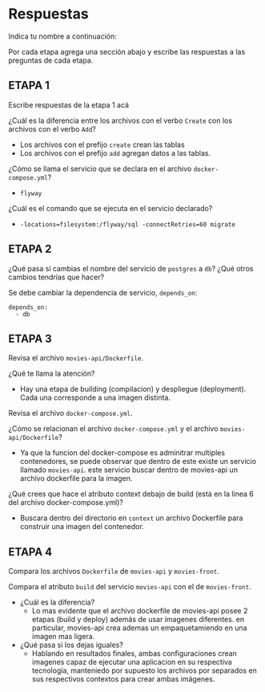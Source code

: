 # Respuestas

Indica tu nombre a continuación:

Por cada etapa agrega una sección abajo y escribe las respuestas a las preguntas de cada etapa.

## ETAPA 1

Escribe respuestas de la etapa 1 acá

¿Cuál es la diferencia entre los archivos con el verbo `Create` con los archivos con el verbo `Add`?

-   Los archivos con el prefijo `create` crean las tablas
-   Los archivos con el prefijo `add` agregan datos a las tablas.

¿Cómo se llama el servicio que se declara en el archivo `docker-compose.yml`?

-   `flyway`

¿Cuál es el comando que se ejecuta en el servicio declarado?

-   `-locations=filesystem:/flyway/sql -connectRetries=60 migrate`

## ETAPA 2

¿Qué pasa si cambias el nombre del servicio de `postgres` a `db`? ¿Qué otros cambios tendrías que hacer?

Se debe cambiar la dependencia de servicio, `depends_on`:

```
depends_on:
  - db
```

## ETAPA 3

Revisa el archivo `movies-api/Dockerfile`.

¿Qué te llama la atención?

-   Hay una etapa de building (compilacion) y despliegue (deployment). Cada una corresponde a una imagen distinta.

Revisa el archivo `docker-compose.yml`.

¿Cómo se relacionan el archivo `docker-compose.yml` y el archivo `movies-api/Dockerfile`?

-   Ya que la funcion del docker-compose es adminitrar multiples contenedores, se puede observar que dentro de este existe un servicio llamado `movies-api`. este servicio buscar dentro de movies-api un archivo dockerfile para la imagen.

¿Qué crees que hace el atributo context debajo de build (está en la linea 6 del archivo docker-compose.yml)?

-   Buscara dentro del directorio en `context` un archivo Dockerfile para construir una imagen del contenedor.

## ETAPA 4

Compara los archivos `Dockerfile` de `movies-api` y `movies-front`.

Compara el atributo `build` del servicio `movies-api` con el de `movies-front`.

-   ¿Cuál es la diferencia?
    -   Lo mas evidente que el archivo dockerfile de movies-api posee 2 etapas (build y deploy) además de usar imagenes diferentes. en particular, movies-api crea ademas un empaquetamiendo en una imagen mas ligera.
-   ¿Qué pasa si los dejas iguales?
    -   Hablando en resultados finales, ambas configuraciones crean imagenes capaz de ejecutar una aplicacion en su respectiva tecnología, manteniedo por supuesto los archivos por separados en sus respectivos contextos para crear ambas imágenes.
